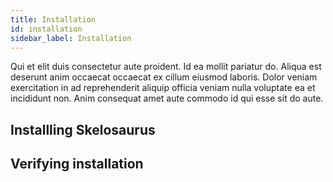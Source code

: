 ```yaml
---
title: Installation
id: installation
sidebar_label: Installation
---
```


Qui et elit duis consectetur aute proident. Id ea mollit pariatur do. Aliqua est deserunt anim occaecat occaecat ex cillum eiusmod laboris. Dolor veniam exercitation in ad reprehenderit aliquip officia veniam nulla voluptate ea et incididunt non. Anim consequat amet aute commodo id qui esse sit do aute.

## Installling Skelosaurus

## Verifying installation

